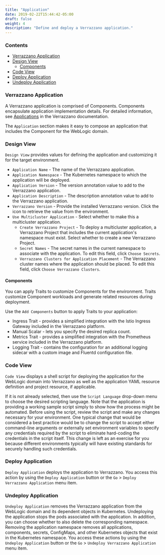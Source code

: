 ```yaml
---
title: "Application"
date: 2019-02-22T15:44:42-05:00
draft: false
weight: 4
description: "Define and deploy a Verrazzano application."
---
```


### Contents
- [Verrazzano Application](#verrazzano-application)
- [Design View](#design-view)
    - [Components](#components)
- [Code View](#code-view)
- [Deploy Application](#deploy-application)
- [Undeploy Application](#undeploy-application)


### Verrazzano Application
A Verrazzano application is comprised of Components. Components encapsulate application implementation details.
For detailed information, see [Applications](https://verrazzano.io/latest/docs/applications/) in the Verrazzano documentation.

The `Application` section makes it easy to compose an application that includes the Component for the WebLogic domain.

### Design View
`Design View` provides values for defining the application and customizing it for the target environment.

- `Application Name` - The name of the Verrazzano application.
- `Application Namespace` - The Kubernetes namespace to which the application will be deployed.
- `Application Version` - The version annotation value to add to the Verrazzano application.
- `Application Description` - The description annotation value to add to the Verrazzano application.
- `Verrazzano Version` - Provide the installed Verrazzano version. Click the icon to retrieve the value from the environment.
- `Use Multicluster Application` - Select whether to make this a multicluster application.
   - `Create Verrazzano Project` - To deploy a multicluster application, a Verrazzano Project that includes the current application's namespace must exist. Select whether to create
   a new Verrazzano Project.
   - `Secret Names` - The secret names in the current namespace to associate with the application. To edit this field, click `Choose Secrets`.
   - `Verrazzano Clusters for Application Placement` - The Verrazzano cluster names where the application should be placed. To edit this field, click `Choose Verrazzano Clusters`.

#### Components
You can apply Traits to customize Components for the environment. Traits customize Component workloads and generate related resources during deployment.

Use the `Add Components` button to apply Traits to your application:
- Ingress Trait - provides a simplified integration with the Istio Ingress Gateway included in the Verrazzano platform.
- Manual Scalar - lets you specify the desired replica count.
- Metrics Trait - provides a simplified integration with the Prometheus service included in the Verrazzano platform.
- Logging Trait - contains the configuration for an additional logging sidecar with a custom image and Fluentd configuration file.

### Code View
`Code View` displays a shell script for deploying the application for the WebLogic domain into Verrazzano
as well as the application YAML resource definition and project resource, if applicable.

If it is not already selected, then use the `Script Language` drop-down menu to choose the desired scripting language.  Note
that the application is providing a working sample script simply to show how the process might be automated.  Before
using the script, review the script and make any changes necessary for your environment. One typical change that
would be considered a best practice would be to change the script to accept either command-line arguments or externally
set environment variables to specify any credentials required by the script to eliminate hard-coding the credentials in
the script itself.  This change is left as an exercise for you because different environments typically will have
existing standards for securely handling such credentials.

### Deploy Application
`Deploy Application` deploys the application to Verrazzano. You access this action by using the `Deploy Application` button
or the `Go` > `Deploy Verrazzano Application` menu item.

### Undeploy Application
`Undeploy Application` removes the Verrazzano application from the WebLogic domain and its
dependent objects in Kubernetes. Undeploying the application stops the pods associated with the application.
In addition, you can choose whether to also delete the corresponding namespace.
Removing the application namespace removes all applications, components, secrets, ConfigMaps, and other
Kubernetes objects that exist in the Kubernetes namespace. You access these actions by using the `Undeploy Application` button
or the `Go` > `Undeploy Verrazzano Application` menu item.
